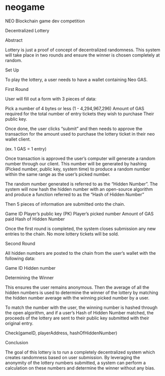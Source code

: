 # neogame
NEO Blockchain game dev competition

Decentralized Lottery

Abstract

Lottery is just a proof of concept of decentralized randomness. This system will take place in two rounds and ensure the winner is chosen completely at random. 

Set Up

To play the lottery, a user needs to have a wallet containing Neo GAS.

First Round

User will fill out a form with 3 pieces of data:

Pick a number of 4 bytes or less (1 - 4,294,967,296)
Amount of GAS required for the total number of entry tickets they wish to purchase
Their public key.

Once done, the user clicks “submit” and then needs to approve the transaction for the amount used to purchase the lottery ticket in their neo wallet client. 

(ex. 1 GAS = 1 entry)

Once transaction is approved the user’s computer will generate a random number through our client. This number will be generated by hashing (Picked number, public key, system time) to produce a random number within the same range as the user’s picked number. 

The random number generated is referred to as the “Hidden Number”. The system will now hash the hidden number with an open-source algorithm and produce a function referred to as the “Hash of Hidden Number”

Then 5 pieces of information are submitted onto the chain. 

Game ID
Player’s public key (PK)
Player’s picked number
Amount of GAS paid
Hash of Hidden Number

Once the first round is completed, the system closes submission any new entries to the chain. No more lottery tickets will be sold. 

Second Round

All hidden numbers are posted to the chain from the user’s wallet with the following data:

Game ID
Hidden number

Determining the Winner

This ensures the user remains anonymous. Then the average of all the hidden numbers is used to determine the winner of the lottery by matching the hidden number average with the winning picked number by a user.

To match the number with the user, the winning number is hashed through the open algorithm, and if a user’s  Hash of Hidden Number matched, the proceeds of the lottery are sent to their public key submitted with their original entry. 

Check(gameID, playerAddress, hashOfHiddenNumber)

Conclusion

The goal of this lottery is to run a completely decentralized system which creates randomness based on user submission. By leveraging the anonymity of the lottery numbers submitted, a system can perform a calculation on these numbers and determine the winner without any bias. 


